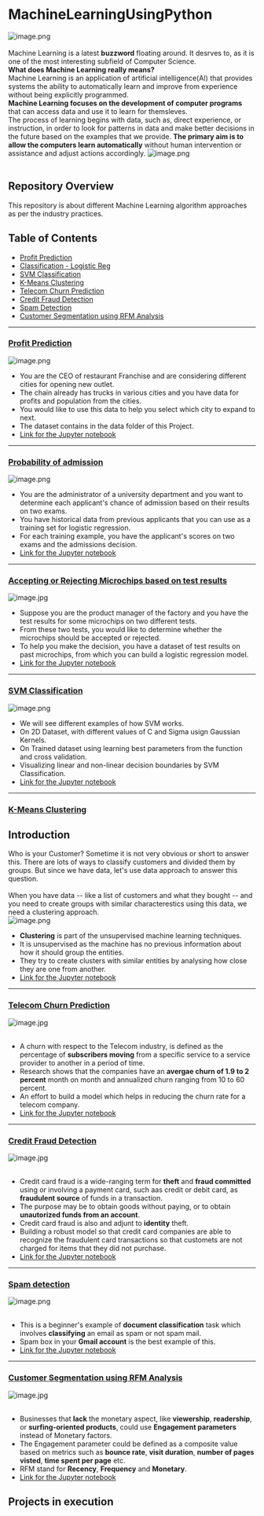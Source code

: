 # MachineLearningUsingPython
![image.png](image/banner.png)<br><br>
Machine Learning is a latest __buzzword__ floating around. It desrves to, as it is one of the most interesting subfield of Computer Science.<br>
__What does Machine Learning really means?__<br>
Machine Learning is an application of artificial intelligence(AI) that provides systems the ability  to automatically learn and improve from experience without being explicitly programmed.<br>
__Machine Learning focuses on the development of computer programs__ that can access data and use it to learn for themsleves.<br>
The process of learning begins with data, such as, direct experience, or instruction, in order to look for patterns in data and make better decisions in the future based on the examples that we provide. __The primary aim is to allow the computers learn automatically__ without human intervention or assistance and adjust actions accordingly.
![image.png](image/mlflow.png)<br><br>

## Repository Overview
This repository is about different Machine Learning algorithm approaches as per the industry practices.

## Table of Contents
- [Profit Prediction](#section1)<br>
- [Classification - Logistic Reg](#section2)<br>
- [SVM Classification](#section3)<br>
- [K-Means Clustering](#section4)<br>
- [Telecom Churn Prediction](#section5)<br>
- [Credit Fraud Detection](#section6)<br>
- [Spam Detection](#section7)<br>
- [Customer Segmentation using RFM Analysis](#section8)<br>
___
<a id=section1></a>
### [Profit Prediction](./Profit%20Prediction)
![image.png](image/Profit%20prediction.png)
- You are the CEO of restaurant Franchise and are considering different cities for opening new outlet.
- The chain already has trucks in various cities and you have data for profits and population from the cities.
- You would like to use this data to help you select which city to expand to next.
- The dataset contains in the data folder of this Project.
- [Link for the Jupyter notebook](./Profit%20Prediction/Profit_Prediction.ipynb)
___
<a id=section2></a>
### [Probability of admission](./Classification-Logistic%20Reg)
![image.png](image/Chances-of-admission.png)
- You are the administrator of a university department and you want to determine each applicant's chance of admission based on their
results on two exams.
- You have historical data from previous applicants that you can use as a training set for logistic regression.
- For each training example, you have the applicant's scores on two exams and the admissions decision.
- [Link for the Jupyter notebook](./Classification-Logistic%20Reg/Prob_of_admission.ipynb)
___
### [Accepting or Rejecting Microchips based on test results](./Classification-Logistic%20Reg)
![image.jpg](image/microchip-test.jpg)
- Suppose you are the product manager of the factory and you have the test results for some microchips on two different tests.
- From these two tests, you would like to determine whether the microchips should be accepted or rejected.
- To help you make the decision, you have a dataset of test results on past microchips, from which you can build a logistic regression model.
- [Link for the Jupyter notebook](./Classification-Logistic%20Reg/Microchip_test.ipynb)

___
<a id=section3></a>
### [SVM Classification](./SVM-Classification)
![image.png](image/svm.png)
- We will see different examples of how SVM works.
- On 2D Dataset, with different values of C and Sigma usign Gaussian Kernels.
- On Trained dataset using learning best parameters from the function and cross validation.
- Visualizing linear and non-linear decision boundaries by SVM Classification.
- [Link for the Jupyter notebook](./SVM-Classification/SVM.ipynb)
___
<a id=section4></a>
### [K-Means Clustering](./KmeansCluster)
## Introduction

Who is your Customer? Sometime it is not very obvious or short to answer this. There are lots of ways to classify customers and divided them by groups. But since we have data, let's use data approach to answer this question.<br><br>
When you have data -- like a list of customers and what they bought -- and you need to create groups with similar characterestics using this data, we need a clustering approach.<br>
![image.png](image/clustering.png)
- __Clustering__ is part of the unsupervised machine learning techniques.
- It is unsupervised as the machine has no previous information about how it should group the entities.
- They try to create clusters with similar entities by analysing how close they are one from another.
- [Link for the Jupyter notebook](./KmeansCluster/kmeans.ipynb)

___
<a id=section5></a>
### [Telecom Churn Prediction](./TelecomChurn)
![image.jpg](image/telecom.jpg)<br><br>
- A churn with respect to the Telecom industry, is defined as the percentage of __subscribers moving__ from a specific service to a service provider to another in a period of time.
- Research shows that the companies have an __avergae churn of 1.9 to 2 percent__ month on month and annualized churn ranging from 10 to 60 percent.
- An effort to build a model which helps in reducing the churn rate for a telecom company.
- [Link for the Jupyter notebook](./TelecomChurn/Telco_Churn.ipynb)


___
<a id=section6></a>
### [Credit Fraud Detection](./CreditCardFraud)
![image.jpg](image/fraud.jpg)<br><br>
- Credit card fraud is a wide-ranging term for __theft__ and __fraud committed__ using or involving a payment card, such aas credit or debit card, as  __fraudulent source__ of funds in a transaction. 
- The purpose may be to obtain goods without paying, or to obtain __unautorized funds from an account__.
- Credit card fraud is also and adjunt to __identity__ theft.
- Building a robust model so that credit card companies are able to recognize the fraudulent card transactions so that customets are not charged for items that they did not purchase.
- [Link for the Jupyter notebook](./CreditCardFraud/CreditFraud.ipynb)


___
<a id=section7></a>
### [Spam detection](./SpamDetection)
![image.png](image/spam.png)<br><br>
- This is a beginner's example of __document classification__ task which involves __classifying__ an email as spam or not spam mail.
- Spam box in your __Gmail account__ is the best example of this.
- [Link for the Jupyter notebook](./SpamDetection/Spam&Ham.ipynb)


___
<a id=section8></a>
### [Customer Segmentation using RFM Analysis](./CustomerSegmentationUsingRFM)
![image.jpg](image/rfm1.jpg)<br><br>
- Businesses that __lack__ the monetary aspect, like __viewership__, __readership__, or __surfing-oriented products__, could use __Engagement parameters__ instead of Monetary factors.
- The Engagement parameter could be defined as a composite value based on metrics such as __bounce rate__, __visit duration__, __number of pages visted__, __time spent per page__ etc.
- RFM stand for __Recency__, __Frequency__ and __Monetary__.
- [Link for the Jupyter notebook](./CustomerSegmentationUsingRFM/Clustering.ipynb)

## Projects in execution

